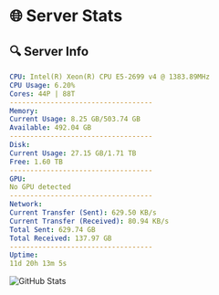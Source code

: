 # 🌐 Server Stats
## 🔍 Server Info
```yaml
CPU: Intel(R) Xeon(R) CPU E5-2699 v4 @ 1383.89MHz
CPU Usage: 6.20%
Cores: 44P | 88T
-----------------------------------
Memory:
Current Usage: 8.25 GB/503.74 GB
Available: 492.04 GB
-----------------------------------
Disk:
Current Usage: 27.15 GB/1.71 TB
Free: 1.60 TB
-----------------------------------
GPU:
No GPU detected
-----------------------------------
Network:
Current Transfer (Sent): 629.50 KB/s
Current Transfer (Received): 80.94 KB/s
Total Sent: 629.74 GB
Total Received: 137.97 GB
-----------------------------------
Uptime:
11d 20h 13m 5s
```
![GitHub Stats](https://img.shields.io/badge/Updated-2025-05-01_13:21:53-blue)